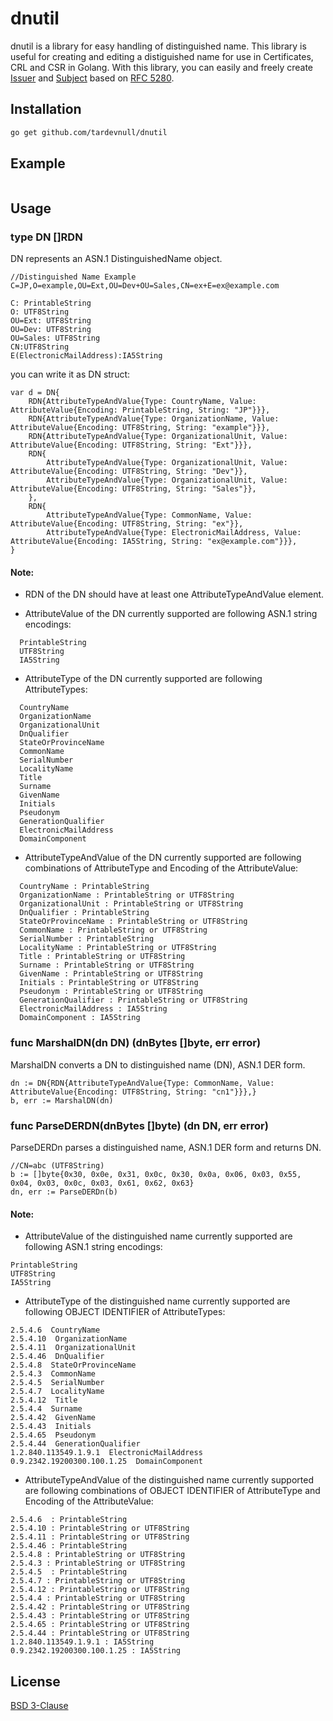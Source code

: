 # dnutil

dnutil is a library for easy handling of distinguished name.
This library is useful for creating and editing a distiguished name for use in Certificates, CRL and CSR in Golang.
With this library, you can easily and freely create [Issuer](https://datatracker.ietf.org/doc/html/rfc5280#section-4.1.2.4) and [Subject](https://datatracker.ietf.org/doc/html/rfc5280#section-4.1.2.6) based on [RFC 5280](https://datatracker.ietf.org/doc/html/rfc5280).

## Installation

```sh
go get github.com/tardevnull/dnutil
```

## Example
```go

```
## Usage
### type DN []RDN
DN represents an ASN.1 DistinguishedName object.
```
//Distinguished Name Example
C=JP,O=example,OU=Ext,OU=Dev+OU=Sales,CN=ex+E=ex@example.com

C: PrintableString
O: UTF8String
OU=Ext: UTF8String
OU=Dev: UTF8String
OU=Sales: UTF8String
CN:UTF8String
E(ElectronicMailAddress):IA5String
```
you can write it as DN struct:
```
var d = DN{
	RDN{AttributeTypeAndValue{Type: CountryName, Value: AttributeValue{Encoding: PrintableString, String: "JP"}}},
	RDN{AttributeTypeAndValue{Type: OrganizationName, Value: AttributeValue{Encoding: UTF8String, String: "example"}}},
	RDN{AttributeTypeAndValue{Type: OrganizationalUnit, Value: AttributeValue{Encoding: UTF8String, String: "Ext"}}},
	RDN{
		AttributeTypeAndValue{Type: OrganizationalUnit, Value: AttributeValue{Encoding: UTF8String, String: "Dev"}},
		AttributeTypeAndValue{Type: OrganizationalUnit, Value: AttributeValue{Encoding: UTF8String, String: "Sales"}},
	},
	RDN{
		AttributeTypeAndValue{Type: CommonName, Value: AttributeValue{Encoding: UTF8String, String: "ex"}},
		AttributeTypeAndValue{Type: ElectronicMailAddress, Value: AttributeValue{Encoding: IA5String, String: "ex@example.com"}}},
}
```
#### Note:
- RDN of the DN should have at least one AttributeTypeAndValue element.

- AttributeValue of the DN currently supported are following ASN.1 string encodings:
```
  PrintableString 
  UTF8String
  IA5String
```
- AttributeType of the DN currently supported are following AttributeTypes:
```
  CountryName
  OrganizationName
  OrganizationalUnit
  DnQualifier
  StateOrProvinceName
  CommonName
  SerialNumber
  LocalityName
  Title
  Surname
  GivenName
  Initials
  Pseudonym
  GenerationQualifier
  ElectronicMailAddress
  DomainComponent
```
- AttributeTypeAndValue of the DN currently supported are following combinations of AttributeType and Encoding of the AttributeValue:
```
  CountryName : PrintableString
  OrganizationName : PrintableString or UTF8String
  OrganizationalUnit : PrintableString or UTF8String
  DnQualifier : PrintableString
  StateOrProvinceName : PrintableString or UTF8String
  CommonName : PrintableString or UTF8String
  SerialNumber : PrintableString
  LocalityName : PrintableString or UTF8String
  Title : PrintableString or UTF8String
  Surname : PrintableString or UTF8String
  GivenName : PrintableString or UTF8String
  Initials : PrintableString or UTF8String
  Pseudonym : PrintableString or UTF8String
  GenerationQualifier : PrintableString or UTF8String
  ElectronicMailAddress : IA5String
  DomainComponent : IA5String
```

### func MarshalDN(dn DN) (dnBytes []byte, err error)
MarshalDN converts a DN to distinguished name (DN), ASN.1 DER form.
```
dn := DN{RDN{AttributeTypeAndValue{Type: CommonName, Value: AttributeValue{Encoding: UTF8String, String: "cn1"}}},}
b, err := MarshalDN(dn)
```

### func ParseDERDN(dnBytes []byte) (dn DN, err error)
ParseDERDn parses a distinguished name, ASN.1 DER form and returns DN.
```
//CN=abc (UTF8String)
b := []byte{0x30, 0x0e, 0x31, 0x0c, 0x30, 0x0a, 0x06, 0x03, 0x55, 0x04, 0x03, 0x0c, 0x03, 0x61, 0x62, 0x63}
dn, err := ParseDERDn(b)
```
#### Note:
- AttributeValue of the distinguished name currently supported are following ASN.1 string encodings:
```
PrintableString
UTF8String
IA5String
```
- AttributeType of the distinguished name currently supported are following OBJECT IDENTIFIER of AttributeTypes:
```
2.5.4.6  CountryName
2.5.4.10  OrganizationName
2.5.4.11  OrganizationalUnit
2.5.4.46  DnQualifier
2.5.4.8  StateOrProvinceName
2.5.4.3  CommonName
2.5.4.5  SerialNumber
2.5.4.7  LocalityName
2.5.4.12  Title
2.5.4.4  Surname
2.5.4.42  GivenName
2.5.4.43  Initials
2.5.4.65  Pseudonym
2.5.4.44  GenerationQualifier
1.2.840.113549.1.9.1  ElectronicMailAddress
0.9.2342.19200300.100.1.25  DomainComponent
```
- AttributeTypeAndValue of the distinguished name currently supported are following combinations of OBJECT IDENTIFIER of AttributeType and Encoding of the AttributeValue:
```
2.5.4.6  : PrintableString
2.5.4.10 : PrintableString or UTF8String
2.5.4.11 : PrintableString or UTF8String
2.5.4.46 : PrintableString
2.5.4.8 : PrintableString or UTF8String
2.5.4.3 : PrintableString or UTF8String
2.5.4.5  : PrintableString
2.5.4.7 : PrintableString or UTF8String
2.5.4.12 : PrintableString or UTF8String
2.5.4.4 : PrintableString or UTF8String
2.5.4.42 : PrintableString or UTF8String
2.5.4.43 : PrintableString or UTF8String
2.5.4.65 : PrintableString or UTF8String
2.5.4.44 : PrintableString or UTF8String
1.2.840.113549.1.9.1 : IA5String
0.9.2342.19200300.100.1.25 : IA5String
```

## License
[BSD 3-Clause](https://github.com/tardevnull/dnutil/blob/main/LICENSE)